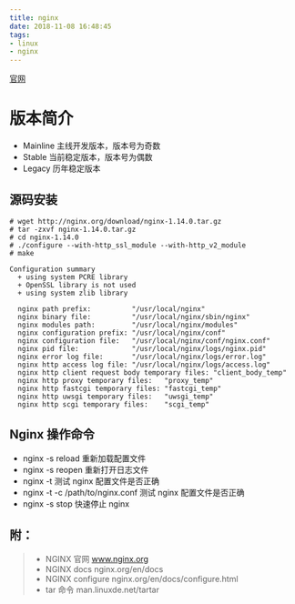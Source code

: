 ```yaml
---
title: nginx
date: 2018-11-08 16:48:45
tags: 
- linux
- nginx
---
```


<!-- more -->

[官网](https://www.nginx.com/)

# 版本简介

- Mainline 主线开发版本，版本号为奇数
- Stable   当前稳定版本，版本号为偶数
- Legacy   历年稳定版本

## 源码安装

```shell
# wget http://nginx.org/download/nginx-1.14.0.tar.gz
# tar -zxvf nginx-1.14.0.tar.gz
# cd nginx-1.14.0
# ./configure --with-http_ssl_module --with-http_v2_module
# make

```
```
Configuration summary
  + using system PCRE library
  + OpenSSL library is not used
  + using system zlib library

  nginx path prefix:          "/usr/local/nginx"
  nginx binary file:          "/usr/local/nginx/sbin/nginx"
  nginx modules path:         "/usr/local/nginx/modules"
  nginx configuration prefix: "/usr/local/nginx/conf"
  nginx configuration file:   "/usr/local/nginx/conf/nginx.conf"
  nginx pid file:             "/usr/local/nginx/logs/nginx.pid"
  nginx error log file:       "/usr/local/nginx/logs/error.log"
  nginx http access log file: "/usr/local/nginx/logs/access.log"
  nginx http client request body temporary files: "client_body_temp"
  nginx http proxy temporary files:   "proxy_temp"
  nginx http fastcgi temporary files: "fastcgi_temp"
  nginx http uwsgi temporary files:   "uwsgi_temp"
  nginx http scgi temporary files:    "scgi_temp"
  ```
## Nginx 操作命令
- nginx -s reload 重新加载配置文件
- nginx -s reopen 重新打开日志文件
- nginx -t        测试 nginx 配置文件是否正确
- nginx -t -c /path/to/nginx.conf 测试 nginx 配置文件是否正确
- nginx -s stop 快速停止 nginx

## 附：
>- NGINX 官网      www.nginx.org
>- NGINX docs      nginx.org/en/docs
>- NGINX configure nginx.org/en/docs/configure.html
>- tar 命令 man.linuxde.net/tartar